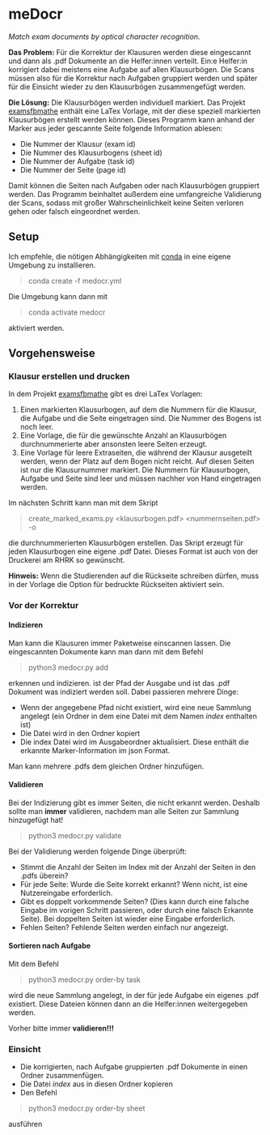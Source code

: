 # meDocr

_Match exam documents by optical character recognition._

**Das Problem:** Für die Korrektur der Klausuren werden diese eingescannt und dann als .pdf Dokumente an die Helfer:innen verteilt. Ein:e Helfer:in korrigiert dabei meistens eine Aufgabe auf allen Klausurbögen. Die Scans müssen also für die Korrektur nach Aufgaben gruppiert werden und später für die Einsicht wieder zu den Klausurbögen zusammengefügt werden. 

**Die Lösung:** Die Klausurbögen werden individuell markiert. Das Projekt [examsfbmathe](https://gitlab.rhrk.uni-kl.de/exercisesheetmanager/examsfbmathe) enthält eine LaTex Vorlage, mit der diese speziell markierten Klausurbögen erstellt werden können. 
Dieses Programm kann anhand der Marker aus jeder gescannte Seite folgende Information ablesen:

- Die Nummer der Klausur (exam id)
- Die Nummer des Klausurbogens (sheet id)
- Die Nummer der Aufgabe (task id)
- Die Nummer der Seite (page id)

Damit können die Seiten nach Aufgaben oder nach Klausurbögen gruppiert werden. 
Das Programm beinhaltet außerdem eine umfangreiche Validierung der Scans, sodass mit großer Wahrscheinlichkeit keine Seiten verloren gehen oder falsch eingeordnet werden. 

## Setup

Ich empfehle, die nötigen Abhängigkeiten mit [conda](https://docs.conda.io/projects/conda/en/latest/) in eine eigene Umgebung zu installieren. 

> conda create -f medocr.yml

Die Umgebung kann dann mit 

> conda activate medocr

aktiviert werden. 

## Vorgehensweise

### Klausur erstellen und drucken

In dem Projekt [examsfbmathe](https://gitlab.rhrk.uni-kl.de/exercisesheetmanager/examsfbmathe) gibt es drei LaTex Vorlagen:
1. Einen markierten Klausurbogen, auf dem die Nummern für die Klausur, die Aufgabe und die Seite eingetragen sind. 
Die Nummer des Bogens ist noch leer. 
2. Eine Vorlage, die für die gewünschte Anzahl an Klausurbögen durchnummerierte aber ansonsten leere Seiten erzeugt. 
3. Eine Vorlage für leere Extraseiten, die während der Klausur ausgeteilt werden, wenn der Platz auf dem Bogen nicht reicht. Auf diesen Seiten ist nur die Klausurnummer markiert. Die Nummern für Klausurbogen, Aufgabe und Seite sind leer und müssen nachher von Hand eingetragen werden. 

Im nächsten Schritt kann man mit dem Skript 

> create_marked_exams.py <klausurbogen.pdf> <nummernseiten.pdf> -o <ausgabeordner>

die durchnummerierten Klausurbögen erstellen. 
Das Skript erzeugt für jeden Klausurbogen eine eigene .pdf Datei. 
Dieses Format ist auch von der Druckerei am RHRK so gewünscht. 

**Hinweis:** Wenn die Studierenden auf die Rückseite schreiben dürfen, muss in der Vorlage die Option für bedruckte Rückseiten aktiviert sein. 

### Vor der Korrektur

#### Indizieren
Man kann die Klausuren immer Paketweise einscannen lassen. 
Die eingescannten Dokumente kann man dann mit dem Befehl

> python3 medocr.py add <collection> <file>

erkennen und indizieren. 
<collection> ist der Pfad der Ausgabe und <file> ist das .pdf Dokument was indiziert werden soll. 
Dabei passieren mehrere Dinge: 
- Wenn der angegebene Pfad nicht existiert, wird eine neue Sammlung angelegt (ein Ordner in dem eine Datei mit dem Namen _index_ enthalten ist)
- Die Datei <file> wird in den Ordner kopiert
- Die index Datei wird im Ausgabeordner aktualisiert. Diese enthält die erkannte Marker-Information im json Format.

Man kann mehrere .pdfs dem gleichen Ordner hinzufügen. 

#### Validieren
Bei der Indizierung gibt es immer Seiten, die nicht erkannt werden. 
Deshalb sollte man **immer** validieren, nachdem man alle Seiten zur Sammlung hinzugefügt hat! 

> python3 medocr.py validate <collection> 

Bei der Validierung werden folgende Dinge überprüft:
- Stimmt die Anzahl der Seiten im Index mit der Anzahl der Seiten in den .pdfs überein?
- Für jede Seite: Wurde die Seite korrekt erkannt? Wenn nicht, ist eine Nutzereingabe erforderlich. 
- Gibt es doppelt vorkommende Seiten? (Dies kann durch eine falsche Eingabe im vorigen Schritt passieren, oder durch eine falsch Erkannte Seite). Bei doppelten Seiten ist wieder eine Eingabe erforderlich.
- Fehlen Seiten? Fehlende Seiten werden einfach nur angezeigt. 

#### Sortieren nach Aufgabe

Mit dem Befehl

> python3 medocr.py order-by <collection> task <collection-task>

wird die neue Sammlung <collection-task> angelegt, in der für jede Aufgabe ein eigenes .pdf existiert. 
Diese Dateien können dann an die Helfer:innen weitergegeben werden. 

Vorher bitte immer **validieren!!!**

### Einsicht

- Die korrigierten, nach Aufgabe gruppierten .pdf Dokumente in einen Ordner <collection-corr> zusammenfügen.
- Die Datei _index_ aus <collection-task> in diesen Ordner kopieren
- Den Befehl 

> python3 medocr.py order-by <collection-corr> sheet <collection-sheet>

ausführen 


